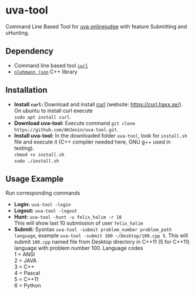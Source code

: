 # uva-tool
Command Line Based Tool for [uva onlinejudge](https://uva.onlinejudge.org/) with feature Submitting and uHunting.

## Dependency
- Command line based tool [`curl`](https://curl.haxx.se/)
- [`nlohmann json`](https://github.com/nlohmann/json) C++ library

## Installation
- **Install `curl`:** Download and install [curl](https://github.com/curl/curl) (website: https://curl.haxx.se/). On ubuntu to install curl execute  
`sudo apt install curl`.
- **Download uva-tool:** Execute command `git clone https://github.com/AHJenin/uva-tool.git`.
- **Install uva-tool:** In the downloaded folder `uva-tool`, look for `install.sh` file and execute it (C++ compiler needed here, GNU g++ used in testing).  
`chmod +x install.sh`  
`sudo ./install.sh`


## Usage Example
Run corresponding commands
- **Login:** `uva-tool -login`
- **Logout:** `uva-tool -logout`
- **Hunt:** `uva-tool -hunt -u felix_halim -r 10`  
This will show last 10 submission of user `felix_halim`
- **Submit:** Sysntax `uva-tool -submit problem_number problem_path language`, example `uva-tool -submit 100 ~/Desktop/100.cpp 5`. This will submit `100.cpp` named file from Desktop directory in C++11 (5 for C++11) language with problem number 100. Language codes  
1 = ANSI  
2 = JAVA  
3 = C++  
4 = Pascal  
5 = C++11  
6 = Python


